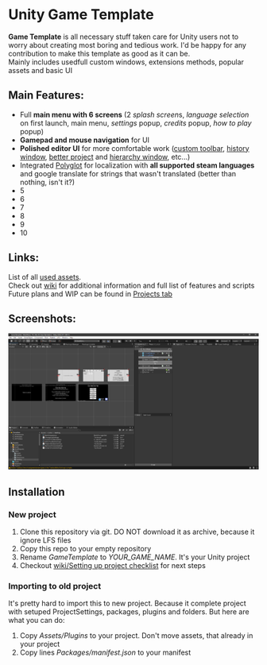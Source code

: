 # Unity Game Template
**Game Template** is all necessary stuff taken care for Unity users not to worry about creating most boring and tedious work. I'd be happy for any contribution to make this template as good as it can be.  
Mainly includes usedfull custom windows, extensions methods, popular assets and basic UI


## Main Features:
 * Full **main menu with 6 screens** (2 *splash screen*s, *language selection* on first launch, main menu, *settings* popup, *credits* popup, *how to play* popup)
 * **Gamepad and mouse navigation** for UI
 * **Polished editor UI** for more comfortable work ([custom toolbar](https://github.com/Team-on/CustomToolbar), [history window](https://github.com/Team-on/unity-history-window), [better project](https://github.com/Team-on/ProjectWindowDetails) and [hierarchy window](https://github.com/truongnguyentungduy/hierarchy-2), etc...)
 * Integrated [Polyglot](https://github.com/agens-no/PolyglotUnity) for localization with **all supported steam languages** and google translate for strings that wasn't translated (better than nothing, isn't it?)
 * 5
 * 6
 * 7
 * 8
 * 9
 * 10


## Links:
List of all [used assets](https://github.com/Team-on/UnityGameTemplate/wiki/Used-assets).  
Check out [wiki](https://github.com/Team-on/UnityGameTemplate/wiki) for additional information and full list of features and scripts
Future plans and WIP can be found in [Projects tab](https://github.com/Team-on/UnityGameTemplate/projects/1)


## Screenshots:
![Screenshot1](Screenshots/Template/GameTemplate_1.png)  


## Installation
### New project
 1) Clone this repository via git. DO NOT download it as archive, because it ignore LFS files
 2) Copy this repo to your empty repository
 3) Rename *GameTemplate* to *YOUR_GAME_NAME*. It's your Unity project
 4) Checkout [wiki/Setting up project checklist](https://github.com/Team-on/UnityGameTemplate/wiki/Setting-up-project-checklist-&-Before-build-checklist) for next steps
### Importing to old project
It's pretty hard to import this to new project. Because it complete project with setuped ProjectSettings, packages, plugins and folders. But here are what you can do:
 1) Copy *Assets/Plugins* to your project. Don't move assets, that already in your project
 2) Copy lines *Packages/manifest.json* to your manifest
